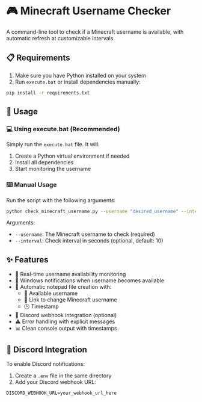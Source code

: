 # 🎮 Minecraft Username Checker

A command-line tool to check if a Minecraft username is available, with automatic refresh at customizable intervals.

## 📋 Requirements

1. Make sure you have Python installed on your system
2. Run `execute.bat` or install dependencies manually:

```bash
pip install -r requirements.txt
```

## 🚀 Usage

### 💻 Using execute.bat (Recommended)

Simply run the `execute.bat` file. It will:

1. Create a Python virtual environment if needed
2. Install all dependencies
3. Start monitoring the username

### ⌨️ Manual Usage

Run the script with the following arguments:

```bash
python check_minecraft_username.py --username "desired_username" --interval 10
```

Arguments:

- `--username`: The Minecraft username to check (required)
- `--interval`: Check interval in seconds (optional, default: 10)

## ✨ Features

- 🔄 Real-time username availability monitoring
- 🔔 Windows notifications when username becomes available
- 📝 Automatic notepad file creation with:
  - 👤 Available username
  - 🔗 Link to change Minecraft username
  - 🕒 Timestamp
- 🤖 Discord webhook integration (optional)
- ⚠️ Error handling with explicit messages
- 📊 Clean console output with timestamps

## 🔌 Discord Integration

To enable Discord notifications:

1. Create a `.env` file in the same directory
2. Add your Discord webhook URL:

```
DISCORD_WEBHOOK_URL=your_webhook_url_here
```
